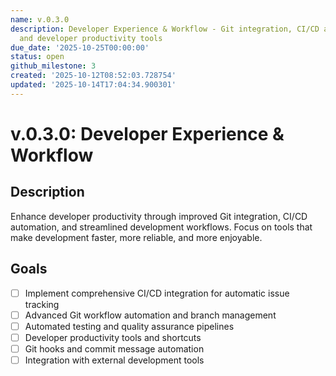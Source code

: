 ```yaml
---
name: v.0.3.0
description: Developer Experience & Workflow - Git integration, CI/CD automation,
  and developer productivity tools
due_date: '2025-10-25T00:00:00'
status: open
github_milestone: 3
created: '2025-10-12T08:52:03.728754'
updated: '2025-10-14T17:04:34.900301'
---
```


# v.0.3.0: Developer Experience & Workflow

## Description

Enhance developer productivity through improved Git integration, CI/CD automation, and streamlined development workflows. Focus on tools that make development faster, more reliable, and more enjoyable.

## Goals

- [ ] Implement comprehensive CI/CD integration for automatic issue tracking
- [ ] Advanced Git workflow automation and branch management
- [ ] Automated testing and quality assurance pipelines  
- [ ] Developer productivity tools and shortcuts
- [ ] Git hooks and commit message automation
- [ ] Integration with external development tools